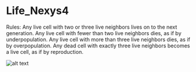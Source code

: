 # Life_Nexys4
Rules:
Any live cell with two or three live neighbors lives on to the next generation.
Any live cell with fewer than two live neighbors dies, as if by underpopulation.
Any live cell with more than three live neighbors dies, as if by overpopulation.
Any dead cell with exactly three live neighbors becomes a live cell, as if by reproduction.

![alt text](https://github.com/AsherHoltham/Life_Nexys4/tree/main/README.md_supplements/node.jpg?raw=true)
